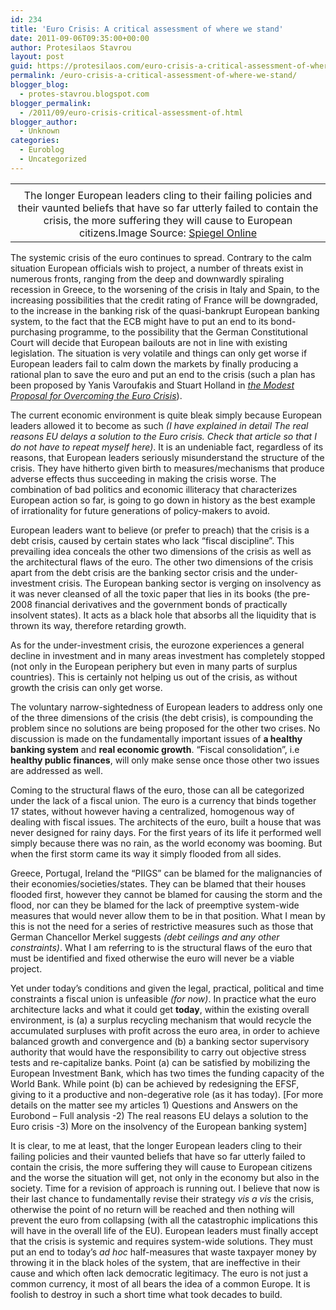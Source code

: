 ```yaml
---
id: 234
title: 'Euro Crisis: A critical assessment of where we stand'
date: 2011-09-06T09:35:00+00:00
author: Protesilaos Stavrou
layout: post
guid: https://protesilaos.com/euro-crisis-a-critical-assessment-of-where-we-stand/
permalink: /euro-crisis-a-critical-assessment-of-where-we-stand/
blogger_blog:
  - protes-stavrou.blogspot.com
blogger_permalink:
  - /2011/09/euro-crisis-critical-assessment-of.html
blogger_author:
  - Unknown
categories:
  - Euroblog
  - Uncategorized
---
```

<table align="center" cellpadding="0" cellspacing="0" class="tr-caption-container" style="margin-left: auto; margin-right: auto; text-align: center;">
  <tr>
    <td style="text-align: center;">
    </td>
  </tr>
  
  <tr>
    <td class="tr-caption" style="text-align: center;">
      The longer European leaders cling to their failing policies and their vaunted beliefs that have so far utterly failed to contain the crisis, the more suffering they will cause to European citizens.Image Source: <a href="http://www.spiegel.de/international/business/0,1518,697030,00.html">Spiegel Online</a>
    </td>
  </tr>
</table>

The systemic crisis of the euro continues to spread. Contrary to the calm situation European officials wish to project, a number of threats exist in numerous fronts, ranging from the deep and downwardly spiraling recession in Greece, to the worsening of the crisis in Italy and Spain, to the increasing possibilities that the credit rating of France will be downgraded, to the increase in the banking risk of the quasi-bankrupt European banking system, to the fact that the ECB might have to put an end to its bond-purchasing programme, to the possibility that the German Constitutional Court will decide that European bailouts are not in line with existing legislation. The situation is very volatile and things can only get worse if European leaders fail to calm down the markets by finally producing a rational plan to save the euro and put an end to the crisis (such a plan has been proposed by Yanis Varoufakis and Stuart Holland in _[the Modest Proposal for Overcoming the Euro Crisis](http://varoufakis.files.wordpress.com/2011/04/ceb1-modest-proposal-2-2-6th-april-20111.pdf)_).

The current economic environment is quite bleak simply because European leaders allowed it to become as such _(I have explained in detail The real reasons EU delays a solution to the Euro crisis. Check that article so that I do not have to repeat myself here)_. It is an undeniable fact, regardless of its reasons, that European leaders seriously misunderstand the structure of the crisis. They have hitherto given birth to measures/mechanisms that produce adverse effects thus succeeding in making the crisis worse. The combination of bad politics and economic illiteracy that characterizes European action so far, is going to go down in history as the best example of irrationality for future generations of policy-makers to avoid.

European leaders want to believe (or prefer to preach) that the crisis is a debt crisis, caused by certain states who lack &#8220;fiscal discipline&#8221;. This prevailing idea conceals the other two dimensions of the crisis as well as the architectural flaws of the euro. The other two dimensions of the crisis apart from the debt crisis are the banking sector crisis and the under-investment crisis. The European banking sector is verging on insolvency as it was never cleansed of all the toxic paper that lies in its books (the pre-2008 financial derivatives and the government bonds of practically insolvent states). It acts as a black hole that absorbs all the liquidity that is thrown its way, therefore retarding growth.

As for the under-investment crisis, the eurozone experiences a general decline in investment and in many areas investment has completely stopped (not only in the European periphery but even in many parts of surplus countries). This is certainly not helping us out of the crisis, as without growth the crisis can only get worse.

The voluntary narrow-sightedness of European leaders to address only one of the three dimensions of the crisis (the debt crisis), is compounding the problem since no solutions are being proposed for the other two crises. No discussion is made on the fundamentally important issues of **a healthy banking system** and **real economic growth**. &#8220;Fiscal consolidation&#8221;, i.e **healthy public finances**, will only make sense once those other two issues are addressed as well.

Coming to the structural flaws of the euro, those can all be categorized under the lack of a fiscal union. The euro is a currency that binds together 17 states, without however having a centralized, homogenous way of dealing with fiscal issues. The architects of the euro, built a house that was never designed for rainy days. For the first years of its life it performed well simply because there was no rain, as the world economy was booming. But when the first storm came its way it simply flooded from all sides.

Greece, Portugal, Ireland the &#8220;PIIGS&#8221; can be blamed for the malignancies of their economies/societies/states. They can be blamed that their houses flooded first, however they cannot be blamed for causing the storm and the flood, nor can they be blamed for the lack of preemptive system-wide measures that would never allow them to be in that position. What I mean by this is not the need for a series of restrictive measures such as those that German Chancellor Merkel suggests _(debt ceilings and any other constraints)_. What I am referring to is the structural flaws of the euro that must be identified and fixed otherwise the euro will never be a viable project.

Yet under today&#8217;s conditions and given the legal, practical, political and time constraints a fiscal union is unfeasible _(for now)_. In practice what the euro architecture lacks and what it could get **today**, within the existing overall environment, is (a) a surplus recycling mechanism that would recycle the accumulated surpluses with profit across the euro area, in order to achieve balanced growth and convergence and (b) a banking sector supervisory authority that would have the responsibility to carry out objective stress tests and re-capitalize banks. Point (a) can be satisfied by mobilizing the European Investment Bank, which has two times the funding capacity of the World Bank. While point (b) can be achieved by redesigning the EFSF, giving to it a productive and non-degerative role (as it has today). [For more details on the matter see my articles 1) Questions and Answers on the Eurobond &#8211; Full analysis -2) The real reasons EU delays a solution to the Euro crisis -3) More on the insolvency of the European banking system]

It is clear, to me at least, that the longer European leaders cling to their failing policies and their vaunted beliefs that have so far utterly failed to contain the crisis, the more suffering they will cause to European citizens and the worse the situation will get, not only in the economy but also in the society. Time for a revision of approach is running out. I believe that now is their last chance to fundamentally revise their strategy _vis a vis_ the crisis, otherwise the point of no return will be reached and then nothing will prevent the euro from collapsing (with all the catastrophic implications this will have in the overall life of the EU). European leaders must finally accept that the crisis is systemic and requires system-wide solutions. They must put an end to today&#8217;s _ad hoc_ half-measures that waste taxpayer money by throwing it in the black holes of the system, that are ineffective in their cause and which often lack democratic legitimacy. The euro is not just a common currency, it most of all bears the idea of a common Europe. It is foolish to destroy in such a short time what took decades to build.